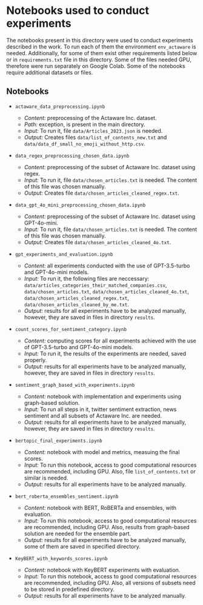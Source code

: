 # Notebooks used to conduct experiments

The notebooks present in this directory were used to conduct experiments described in the work. To run each of them the environment `env_actaware` is needed. Additionally, for some of them exist other requirements listed below or in `requirements.txt` file in this directory. Some of the files needed GPU, therefore were run separately on Google Colab. Some of the notebooks require additional datasets or files.

## Notebooks
* `actaware_data_preprocessing.ipynb`
    * *Content:* preprocessing of the Actaware Inc. dataset.
    * *Path:* exception, is present in the main directory.
    * *Input:* To run it, file `data/Articles_2023.json` is needed. 
    * *Output:* Creates files `data/list_of_contents_new.txt` and `data/data_df_small_no_emoji_without_http.csv`.

* `data_regex_preprocessing_chosen_data.ipynb`
    * *Content:* preprocessing of the subset of Actaware Inc. dataset using regex.
    * *Input:* To run it, file `data/chosen_articles.txt` is needed. The content of this file was chosen manually.
    * *Output:* Creates file `data/chosen_articles_cleaned_regex.txt`.

* `data_gpt_4o_mini_preprocessing_chosen_data.ipynb`
    * *Content:* preprocessing of the subset of Actaware Inc. dataset using GPT-4o-mini.
    * *Input:* To run it, file `data/chosen_articles.txt` is needed. The content of this file was chosen manually.
    * *Output:* Creates file `data/chosen_articles_cleaned_4o.txt`.

* `gpt_experiments_and_evaluation.ipynb`
    * *Content:* all experiments conducted with the use of GPT-3.5-turbo and GPT-4o-mini models.
    * *Input:* To run it, the following files are neccessary: `data/articles_categories_their_matched_companies.csv`, `data/chosen_articles.txt`, `data/chosen_articles_cleaned_4o.txt`, `data/chosen_articles_cleaned_regex.txt`, `data/chosen_articles_cleaned_by_me.txt`.
    * *Output:* results for all experiments have to be analyzed manually, however, they are saved in files in directory `results`.

* `count_scores_for_sentiment_category.ipynb`
    * *Content:* computing scores for all experiments achieved with the use of GPT-3.5-turbo and GPT-4o-mini models.
    * *Input:* To run it, the results of the experiments are needed, saved properly.
    * *Output:* results for all experiments have to be analyzed manually, however, they are saved in files in directory `results`.

* `sentiment_graph_based_with_experiments.ipynb`
    * *Content:* notebook with implementation and experiments using graph-based solution.
    * *Input:* To run all steps in it, twitter sentiment extraction, news sentiment and all subsets of Actaware Inc. are needed.
    * *Output:* results for all experiments have to be analyzed manually, however, they are saved in files in directory `results`.

* `bertopic_final_experiments.ipynb`
    * *Content:* notebook with model and metrics, measuing the final scores.
    * *Input:* To run this notebook, access to good computational resources are recommended, including GPU. Also, file `list_of_contents.txt` or similar is needed.
    * *Output:* results for all experiments have to be analyzed manually.

* `bert_roberta_ensembles_sentiment.ipynb`
    * *Content:* notebook with BERT, RoBERTa and ensembles, with evaluation.
    * *Input:* To run this notebook, access to good computational resources are recommended, including GPU. Also, results from graph-based solution are needed for the ensemble part.
    * *Output:* results for all experiments have to be analyzed manually, some of them are saved in specified directory.

* `KeyBERT_with_keywords_scores.ipynb`
    * *Content:* notebook with  KeyBERT experiments with evaluation.
    * *Input:* To run this notebook, access to good computational resources are recommended, including GPU. Also, all versions of subsets need to be stored in predefined directory.
    * *Output:* results for all experiments have to be analyzed manually.